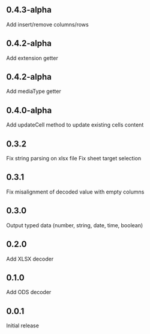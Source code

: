 ## 0.4.3-alpha
Add insert/remove columns/rows

## 0.4.2-alpha
Add extension getter

## 0.4.2-alpha
Add mediaType getter

## 0.4.0-alpha
Add updateCell method to update existing cells content

## 0.3.2
Fix string parsing on xlsx file
Fix sheet target selection

## 0.3.1
Fix misalignment of decoded value with empty columns

## 0.3.0
Output typed data (number, string, date, time, boolean)

## 0.2.0
Add XLSX decoder

## 0.1.0
Add ODS decoder

## 0.0.1
Initial release

